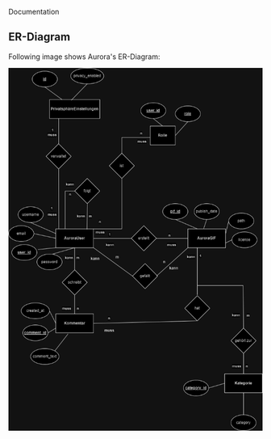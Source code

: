 Documentation

## ER-Diagram

Following image shows Aurora's ER-Diagram:

![ER-Diagram](/docs/res/erd.png)
